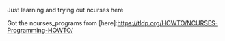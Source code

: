 Just learning and trying out ncurses here

Got the ncurses_programs from [here]:https://tldp.org/HOWTO/NCURSES-Programming-HOWTO/
